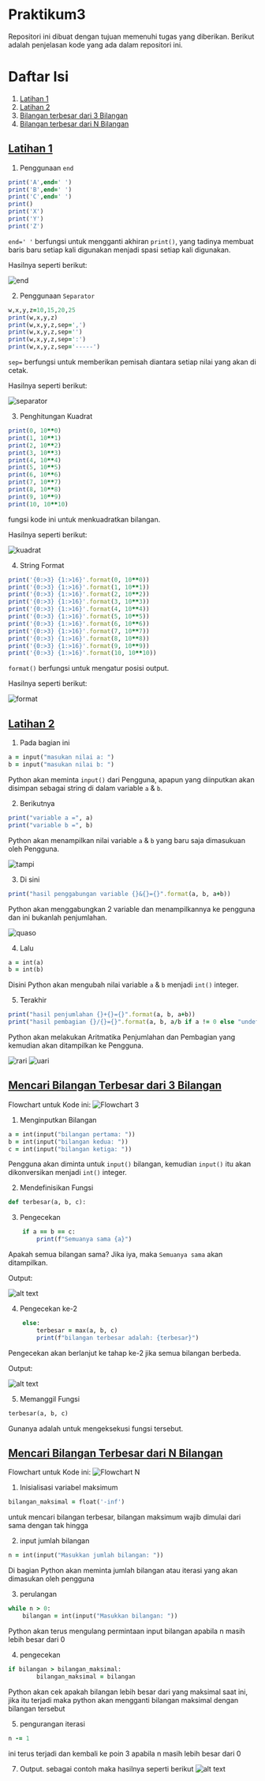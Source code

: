 # Praktikum3
Repositori ini dibuat dengan tujuan memenuhi tugas yang diberikan.
Berikut adalah penjelasan kode yang ada dalam repositori ini.

# Daftar Isi

1. [Latihan 1](#L1)
2. [Latihan 2](#L2)
3. [Bilangan terbesar dari 3 Bilangan](#B3B)
4. [Bilangan terbesar dari N Bilangan](#BNB)

## [Latihan 1](<program/Latihan 1.py>) <a name="L1"></a>

1. Penggunaan ```end```
```ruby
print('A',end=' ')
print('B',end=' ')
print('C',end=' ')
print()
print('X')
print('Y')
print('Z')
```
```end=' '``` berfungsi untuk mengganti akhiran ```print()```, yang tadinya membuat baris baru setiap kali digunakan menjadi spasi setiap kali digunakan.

Hasilnya seperti berikut:

![end](<gambar/end.png>)

2. Penggunaan ```Separator```
```ruby
w,x,y,z=10,15,20,25
print(w,x,y,z)
print(w,x,y,z,sep=',')
print(w,x,y,z,sep='')
print(w,x,y,z,sep=':')
print(w,x,y,z,sep='-----')
```
```sep=``` berfungsi untuk memberikan pemisah diantara setiap nilai yang akan di cetak.

Hasilnya seperti berikut:

![separator](gambar/separator.png)

3. Penghitungan Kuadrat
```ruby
print(0, 10**0)
print(1, 10**1)
print(2, 10**2)
print(3, 10**3)
print(4, 10**4)
print(5, 10**5)
print(6, 10**6)
print(7, 10**7)
print(8, 10**8)
print(9, 10**9)
print(10, 10**10)
```
fungsi kode ini untuk menkuadratkan bilangan.

Hasilnya seperti berikut:

![kuadrat](gambar/kuadrat.png)

4. String Format
```ruby
print('{0:>3} {1:>16}'.format(0, 10**0))
print('{0:>3} {1:>16}'.format(1, 10**1))
print('{0:>3} {1:>16}'.format(2, 10**2))
print('{0:>3} {1:>16}'.format(3, 10**3))
print('{0:>3} {1:>16}'.format(4, 10**4))
print('{0:>3} {1:>16}'.format(5, 10**5))
print('{0:>3} {1:>16}'.format(6, 10**6))
print('{0:>3} {1:>16}'.format(7, 10**7))
print('{0:>3} {1:>16}'.format(8, 10**8))
print('{0:>3} {1:>16}'.format(9, 10**9))
print('{0:>3} {1:>16}'.format(10, 10**10))
```
```format()``` berfungsi untuk mengatur posisi output.

Hasilnya seperti berikut:

![format](<gambar/kan.png>)

## [Latihan 2](<program/Latihan 2.py>) <a name="L2"></a>

1. Pada bagian ini
```ruby
a = input("masukan nilai a: ") 
b = input("masukan nilai b: ") 
```
Python akan meminta ```input()``` dari Pengguna, apapun yang diinputkan akan disimpan sebagai string di dalam variable ```a``` & ```b```.

2. Berikutnya
```ruby
print("variable a =", a)
print("variable b =", b)
```
Python akan menampilkan nilai variable ```a``` & ```b``` yang baru saja dimasukuan oleh Pengguna.

![tampi](<gambar/in2.png>)

3. Di sini
```ruby
print("hasil penggabungan variable {}&{}={}".format(a, b, a+b)) 
```
Python akan menggabungkan 2 variable dan menampilkannya ke pengguna dan ini bukanlah penjumlahan.

![quaso](gambar/ot21.png)

4. Lalu 
```ruby
a = int(a)
b = int(b)
```
Disini Python akan mengubah nilai variable ```a``` & ```b``` menjadi ```int()``` integer.

5. Terakhir
```ruby
print("hasil penjumlahan {}+{}={}".format(a, b, a+b))
print("hasil pembagian {}/{}={}".format(a, b, a/b if a != 0 else "undefined"))
```
Python akan melakukan Aritmatika Penjumlahan dan Pembagian yang kemudian akan ditampilkan ke Pengguna.

![rari](gambar/ot22.png)
![uari](gambar/ot23.png)
## [Mencari Bilangan Terbesar dari 3 Bilangan](<program/Bilangan terbesar dari 3 bilangan.py>) <a name="B3B"></a>

Flowchart untuk Kode ini:
![Flowchart 3](gambar/bilA.png)

1. Menginputkan Bilangan 
```ruby
a = int(input("bilangan pertama: "))
b = int(input("bilangan kedua: "))
c = int(input("bilangan ketiga: "))
```
Pengguna akan diminta untuk ```input()``` bilangan, kemudian ```input()``` itu akan dikonversikan menjadi ```int()``` integer.

2. Mendefinisikan Fungsi
```ruby
def terbesar(a, b, c):
```

3. Pengecekan
```ruby
    if a == b == c:
        print(f"Semuanya sama {a}")
```
Apakah semua bilangan sama? Jika iya, maka ``` Semuanya sama ``` akan ditampilkan. 

Output:

![alt text](gambar/io32.png)

4. Pengecekan ke-2
```ruby
    else:
        terbesar = max(a, b, c)
        print(f"bilangan terbesar adalah: {terbesar}")
```
Pengecekan akan berlanjut ke tahap ke-2 jika semua bilangan berbeda.

Output:

![alt text](gambar/io3.png)

5. Memanggil Fungsi
```ruby
terbesar(a, b, c) 
```
Gunanya adalah untuk mengeksekusi fungsi tersebut.

## [Mencari Bilangan Terbesar dari N Bilangan](<program/Bilangan terbesar dari N bilangan.py>) <a name="BNB"></a>

Flowchart untuk Kode ini:
![Flowchart N](gambar/bilN.png)

1. Inisialisasi variabel maksimum
```ruby
bilangan_maksimal = float('-inf')
```
 untuk mencari bilangan terbesar, bilangan maksimum wajib dimulai dari sama dengan tak hingga 

2. input jumlah bilangan
```ruby
n = int(input("Masukkan jumlah bilangan: "))
```
Di bagian Python akan meminta jumlah bilangan atau iterasi yang akan dimasukan oleh pengguna

3. perulangan
```ruby
while n > 0:
    bilangan = int(input("Masukkan bilangan: "))
```
Python akan terus mengulang permintaan input bilangan apabila n masih lebih besar dari 0

4. pengecekan
```ruby
if bilangan > bilangan_maksimal:
        bilangan_maksimal = bilangan
```
Python akan cek apakah bilangan lebih besar dari yang maksimal saat ini, jika itu terjadi maka python akan mengganti bilangan maksimal dengan bilangan tersebut

5. pengurangan iterasi
```ruby
n -= 1
```
ini terus terjadi dan kembali ke poin 3 apabila n masih lebih besar dari 0

7. Output.
sebagai contoh maka hasilnya seperti berikut
![alt text](gambar/ipo4.png)
